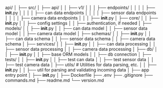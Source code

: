 api/
│
├── src/
│   ├── api/
│   │   ├── v1/
│   │   │   ├── endpoints/
│   │   │   │   ├── __init__.py
│   │   │   │   ├── can data endpoints
│   │   │   │   ├── sensor data endpoints
│   │   │   │   ├── camera data endpoints
│   │   │   ├── __init__.py
│   ├── core/
│   │   ├── __init__.py
│   │   ├── config settings
│   │   ├── authentication, if needed
│   ├── models/
│   │   ├── __init__.py
│   │   ├── can data model
│   │   ├── sensor data model
│   │   ├── camera data model
│   ├── schemas/
│   │   ├── __init__.py
│   │   ├── can data schema
│   │   ├── sensor data schema
│   │   ├── camera data schema
│   ├── services/
│   │   ├── __init__.py
│   │   ├── can data processing
│   │   ├── sensor data processing
│   │   ├── camera data processing
│   ├── db/
│   │   ├── __init__.py
│   │   ├── base ORM models
│   │   ├── db connection
│   ├── tests/
│   │   ├── __init__.py
│   │   ├── test can data
│   │   ├── test sensor data
│   │   ├── test camera data
│   ├── utils/  # Utilities for data parsing, etc.
│   │   ├── __init__.py
│   │   ├── util for parsing and validating incoming data
│   ├── app entry point
│   ├── __init__.py
│
├── Dockerfile
├── .env
├── .gitignore
├── commands.md
├── readme.md
└── version.md
